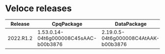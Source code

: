 # Veloce releases
| Release | CpqPackage | DataPackage | ExtensionPackage | BackendVersion | StudioVersion | FrontendVersion | DocgenVersion |
| ------- | ---------- | ----------- | ---------------- | -------------- | ------------- | --------------- | ------------- |
| 2022.R1.2 | 1.53.0.14-04t6g000008C45sAAC-b00b3876 | 2.19.0.5-04t6g000008C4AtAAK-b00b3876 | 3.9.0.1-04t6g000008s5DbAAI- | 7.1.3-cd370bd0 | 1.1.1-0997c73c | 6.0.0-f89a2aba | 1.0.7-14311ef8 |
